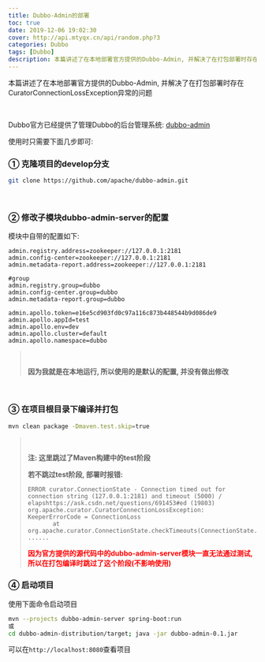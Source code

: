 ```yaml
---
title: Dubbo-Admin的部署
toc: true
date: 2019-12-06 19:02:30
cover: http://api.mtyqx.cn/api/random.php?3
categories: Dubbo
tags: [Dubbo]
description: 本篇讲述了在本地部署官方提供的Dubbo-Admin, 并解决了在打包部署时存在CuratorConnectionLossException异常的问题
---
```


本篇讲述了在本地部署官方提供的Dubbo-Admin, 并解决了在打包部署时存在CuratorConnectionLossException异常的问题

<br/>

<!--more-->

Dubbo官方已经提供了管理Dubbo的后台管理系统: [dubbo-admin](https://github.com/apache/dubbo-admin)

使用时只需要下面几步即可:

### ① 克隆项目的develop分支

```bash
git clone https://github.com/apache/dubbo-admin.git
```

<br/>

### ② 修改子模块dubbo-admin-server的配置

模块中自带的配置如下:

```properties
admin.registry.address=zookeeper://127.0.0.1:2181
admin.config-center=zookeeper://127.0.0.1:2181
admin.metadata-report.address=zookeeper://127.0.0.1:2181

#group
admin.registry.group=dubbo
admin.config-center.group=dubbo
admin.metadata-report.group=dubbo

admin.apollo.token=e16e5cd903fd0c97a116c873b448544b9d086de9
admin.apollo.appId=test
admin.apollo.env=dev
admin.apollo.cluster=default
admin.apollo.namespace=dubbo
```

>   <br/>
>
>   **因为我就是在本地运行, 所以使用的是默认的配置, 并没有做出修改**

<br/>

### ③ 在项目根目录下编译并打包

```bash
mvn clean package -Dmaven.test.skip=true
```

><br/>
>
>**注: 这里跳过了Maven构建中的test阶段**
>
>**若不跳过test阶段, 部署时报错:**
>
>```
>ERROR curator.ConnectionState - Connection timed out for connection string (127.0.0.1:2181) and timeout (5000) / elapshttps://ask.csdn.net/questions/691453#ed (19803)
>org.apache.curator.CuratorConnectionLossException: KeeperErrorCode = ConnectionLoss
>        at org.apache.curator.ConnectionState.checkTimeouts(ConnectionState.java:225)
>......
>```
>
><font color="#ff0000">**因为官方提供的源代码中的dubbo-admin-server模块一直无法通过测试, 所以在打包编译时跳过了这个阶段(不影响使用)**</font>

### ④ 启动项目

使用下面命令启动项目

```bash
mvn --projects dubbo-admin-server spring-boot:run
或
cd dubbo-admin-distribution/target; java -jar dubbo-admin-0.1.jar
```

可以在`http://localhost:8080`查看项目

<br/>